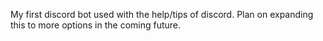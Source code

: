 My first discord bot used with the help/tips of discord. Plan on expanding this to more options in the coming future.
